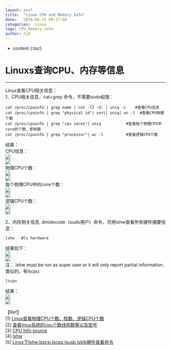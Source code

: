 ```yaml
---
layout: post
title:  "Linux CPU and Memory Info"
date:   2018-06-15 09:17:00
categories:  Linux
tags: CPU_Memory_info
author: CLH
---
```


* content
{:toc}

# Linuxs查询CPU、内存等信息 #

----------
Linux查看CPU相关信息：       
1、CPU相关信息，cat+grep 命令，不需要sudo权限：      

	cat /proc/cpuinfo | grep name | cut -f2 -d: | uniq -c    #查看CPU信息    
	cat /proc/cpuinfo | grep "physical id"| sort| uniq| wc -l  #查看CPU物理个数       
	cat /proc/cpuinfo | grep "cpu cores"| uniq           #查看每个物理CPU中core的个数，即核数
	cat /proc/cpuinfo | grep "processor"| wc -l			 #查看逻辑CPU个数    

结果：   
CPU信息：       		  
![](https://i.imgur.com/8VjY6dK.png)         
![](https://i.imgur.com/IbPw4GC.png)       
物理CPU个数：       
![](https://i.imgur.com/kMQQfbg.png)      
![](https://i.imgur.com/tCMNYQK.png)      
每个物理CPU中的core个数：     
![](https://i.imgur.com/gKsv2JC.png)     
![](https://i.imgur.com/KBGdxSp.png)         
逻辑CPU个数：     
![](https://i.imgur.com/Bn3ZGpw.png)	        
![](https://i.imgur.com/GIZZrN5.png)      

2、内存相关信息, dmidecode（sudo用户）命令，可用lshw查看所有硬件摘要信息：     

	lshw   #ls hardware       

结果如下：      
![](https://i.imgur.com/Ix1IbtC.png)     
![](https://i.imgur.com/8GGpiA1.png)      
注： lshw must be run as super user or it will only report partial information.          
类似的，有lscpu:     

	lscpu        

结果：     
![](https://i.imgur.com/7xLq8Pi.png)       
![](https://i.imgur.com/1AaNqkV.png)       

【Ref】  
[1] [Linux查看物理CPU个数、核数、逻辑CPU个数](https://www.cnblogs.com/emanlee/p/3587571.html)      
[2] [查看linux系统的cpu个数线程数量以及型号](https://blog.csdn.net/qq_20641565/article/details/72832273)    
[3] [CPU Info source](https://github.com/clhne/Tools/blob/master/Sys_tools/cpu_info_server.sh)     
[4] [lshw](https://linux.die.net/man/1/lshw)      
[5] [Linux下lshw,lsscsi,lscpu,lsusb,lsblk硬件查看命令](https://www.cnblogs.com/clphp/p/6399119.html)          
